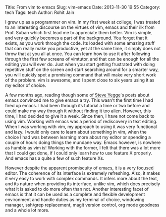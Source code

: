 Title: From vim to emacs
Slug: vim-emacs
Date: 2013-11-30 19:55
Category: tech
Tags: tech
Author: Rohit Jain

I grew up as a programmer on vim. In my first week at college, I was
treated to an interesting discourse on the virtues of vim, emacs and
their ilk from Prof. Suban which first lead me to appreciate them
better. Vim is simple, and very quickly becomes a part of the
background. You forget that it exists, as you work through the code. Its
loaded with some amazing stuff that can really make you productive, yet
at the same time, it simply does not throw that at you all at once. You
can learn how to use it after following through the first few screens of
vimtutor, and that can be enough for all the editing you will ever
do. Just when you start getting frustrated with doing repetitive stuff
on the screen and start searching around for a smarter way, you will
quickly spot a promising command that will make very short work of the
problem. vim is awesome, and I spent close to six years using it as my
editor of choice.

A few months ago, reading though some of
[Steve Yegge](http://steve-yegge.blogspot.in/)'s posts about emacs
convinced me to give emacs a try. This wasn't the first time I had fired
up emacs. I had been through its tutorial a time or two before and could
make my way through it without finding it too alien. However, this time,
I had decided to give it a week. Since then, I have not come back to
using vim. Working with emacs was a period of rediscovery in text
editing. When I was working with vim, my approach to using it was very
functional and lazy. I would only care to learn about something in vim,
when the choice I had was between learning more about my editor or
spending a couple of hours doing things the mundane way. Emacs however,
is nowhere as humble as vim is! Working with the former, I felt that
there was a lot more that I could get done, if I could only learn how to
use feature X properly. And emacs has a quite a few of such feature Xs.

However despite the apparent promiscuity of emacs, it is a very focused
editor. The coherence of its interface is extremely refreshing. Also, it
makes it very easy to work with complex commands. It infers more about
the text, and its nature when providing its interface, unlike vim, which
does precisely what it is asked to do more often than not. Another
interesting facet of emacs is that it can be used as a complete and
flexible development environment and handle duties as my terminal of
choice, windowing manager, ssh/grep replacement, magit version control,
org mode goodness and a whole lot more.
